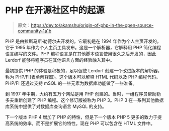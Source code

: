# PHP 在开源社区中的起源

> 原文：<https://dev.to/akamshu/origin-of-php-in-the-open-source-community-1a1b>

PHP 是由拉斯马斯·勒德尔夫开发的。它最初是在 1994 年作为个人主页开发的。它于 1995 年作为个人主页工具发布。这是一个解析器，它解释用 PHP 简化编程语言编写的文件。PHP 编程语言是在其他脚本语言使用很久之后开发的，因此 Lerdorf 能够将程序员在其他语言方面的经验融入其中。

最初提供 PHP 的体验是积极的，足以促使 Lerdorf 创建一个改进版本的解析器，称为 PHP/FI(表单解释器)。这个版本可以解释 HTML 代码以及 PHP 编程代码。PHP/FI 还通过支持 mSQL 的一些元素为数据库功能做了一些准备。

到 1997 年中期，大约有五万个网站是用 PHP 创建的。当时，一组程序员帮助勒多夫重新创建了 PHP 编程。这个修订版被称为 PHP 3。PHP 3 在一系列其他数据库系统中提供了对数据库查询语言 MySQL 的支持。

下一个版本 PHP 4 增加了 PHP 的特性，但是下一个版本 PHP 5 更多的致力于提高系统的效率，而不是扩展它的特性。现在 PHP 可以包含在 HTML 文件中。